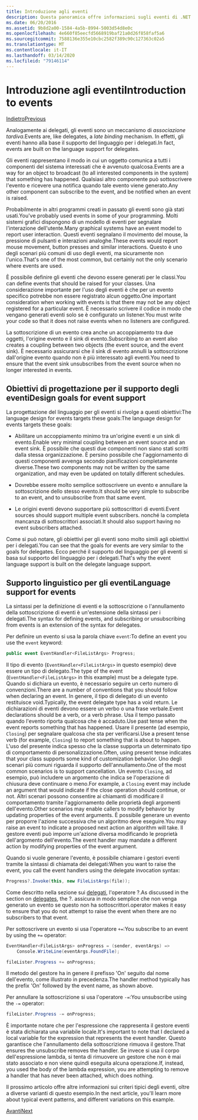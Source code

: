 ```yaml
---
title: Introduzione agli eventi
description: Questa panoramica offre informazioni sugli eventi di .NET Core e sugli obiettivi di progettazione del linguaggio per gli eventi.
ms.date: 06/20/2016
ms.assetid: 9b8d2a00-1584-4a5b-8994-5003d54d8e0c
ms.openlocfilehash: 4e660f85eecfd5668919baf21a0d26f858faf5a6
ms.sourcegitcommit: 7588136e355e10cbc2582f389c90c127363c02a5
ms.translationtype: MT
ms.contentlocale: it-IT
ms.lasthandoff: 03/14/2020
ms.locfileid: "79146114"
---
```

# <a name="introduction-to-events"></a><span data-ttu-id="55f5f-103">Introduzione agli eventi</span><span class="sxs-lookup"><span data-stu-id="55f5f-103">Introduction to events</span></span>

[<span data-ttu-id="55f5f-104">Indietro</span><span class="sxs-lookup"><span data-stu-id="55f5f-104">Previous</span></span>](delegates-patterns.md)

<span data-ttu-id="55f5f-105">Analogamente ai delegati, gli eventi sono un meccanismo di *associazione tardiva*.</span><span class="sxs-lookup"><span data-stu-id="55f5f-105">Events are, like delegates, a *late binding* mechanism.</span></span> <span data-ttu-id="55f5f-106">In effetti, gli eventi hanno alla base il supporto del linguaggio per i delegati.</span><span class="sxs-lookup"><span data-stu-id="55f5f-106">In fact, events are built on the language support for delegates.</span></span>

<span data-ttu-id="55f5f-107">Gli eventi rappresentano il modo in cui un oggetto comunica a tutti i componenti del sistema interessati che è avvenuto qualcosa.</span><span class="sxs-lookup"><span data-stu-id="55f5f-107">Events are a way for an object to broadcast (to all interested components in the system) that something has happened.</span></span> <span data-ttu-id="55f5f-108">Qualsiasi altro componente può sottoscrivere l'evento e ricevere una notifica quando tale evento viene generato.</span><span class="sxs-lookup"><span data-stu-id="55f5f-108">Any other component can subscribe to the event, and be notified when an event is raised.</span></span>

<span data-ttu-id="55f5f-109">Probabilmente in altri programmi creati in passato gli eventi sono già stati usati.</span><span class="sxs-lookup"><span data-stu-id="55f5f-109">You've probably used events in some of your programming.</span></span> <span data-ttu-id="55f5f-110">Molti sistemi grafici dispongono di un modello di eventi per segnalare l'interazione dell'utente.</span><span class="sxs-lookup"><span data-stu-id="55f5f-110">Many graphical systems have an event model to report user interaction.</span></span> <span data-ttu-id="55f5f-111">Questi eventi segnalano il movimento del mouse, la pressione di pulsanti e interazioni analoghe.</span><span class="sxs-lookup"><span data-stu-id="55f5f-111">These events would report mouse movement, button presses and similar interactions.</span></span> <span data-ttu-id="55f5f-112">Questo è uno degli scenari più comuni di uso degli eventi, ma sicuramente non l'unico.</span><span class="sxs-lookup"><span data-stu-id="55f5f-112">That's one of the most common, but certainly not the only scenario where events are used.</span></span>

<span data-ttu-id="55f5f-113">È possibile definire gli eventi che devono essere generati per le classi.</span><span class="sxs-lookup"><span data-stu-id="55f5f-113">You can define events that should be raised for your classes.</span></span> <span data-ttu-id="55f5f-114">Una considerazione importante per l'uso degli eventi è che per un evento specifico potrebbe non essere registrato alcun oggetto.</span><span class="sxs-lookup"><span data-stu-id="55f5f-114">One important consideration when working with events is that there may not be any object registered for a particular event.</span></span> <span data-ttu-id="55f5f-115">È necessario scrivere il codice in modo che vengano generati eventi solo se è configurato un listener.</span><span class="sxs-lookup"><span data-stu-id="55f5f-115">You must write your code so that it does not raise events when no listeners are configured.</span></span>

<span data-ttu-id="55f5f-116">La sottoscrizione di un evento crea anche un accoppiamento tra due oggetti, l'origine evento e il sink di evento.</span><span class="sxs-lookup"><span data-stu-id="55f5f-116">Subscribing to an event also creates a coupling between two objects (the event source, and the event sink).</span></span> <span data-ttu-id="55f5f-117">È necessario assicurarsi che il sink di evento annulli la sottoscrizione dall'origine evento quando non è più interessato agli eventi.</span><span class="sxs-lookup"><span data-stu-id="55f5f-117">You need to ensure that the event sink unsubscribes from the event source when no longer interested in events.</span></span>

## <a name="design-goals-for-event-support"></a><span data-ttu-id="55f5f-118">Obiettivi di progettazione per il supporto degli eventi</span><span class="sxs-lookup"><span data-stu-id="55f5f-118">Design goals for event support</span></span>

<span data-ttu-id="55f5f-119">La progettazione del linguaggio per gli eventi si rivolge a questi obiettivi:The language design for events targets these goals:</span><span class="sxs-lookup"><span data-stu-id="55f5f-119">The language design for events targets these goals:</span></span>

- <span data-ttu-id="55f5f-120">Abilitare un accoppiamento minimo tra un'origine eventi e un sink di evento.</span><span class="sxs-lookup"><span data-stu-id="55f5f-120">Enable very minimal coupling between an event source and an event sink.</span></span> <span data-ttu-id="55f5f-121">È possibile che questi due componenti non siano stati scritti dalla stessa organizzazione. È persino possibile che l'aggiornamento di questi componenti avvenga secondo pianificazioni completamente diverse.</span><span class="sxs-lookup"><span data-stu-id="55f5f-121">These two components may not be written by the same organization, and may even be updated on totally different schedules.</span></span>

- <span data-ttu-id="55f5f-122">Dovrebbe essere molto semplice sottoscrivere un evento e annullare la sottoscrizione dello stesso evento.</span><span class="sxs-lookup"><span data-stu-id="55f5f-122">It should be very simple to subscribe to an event, and to unsubscribe from that same event.</span></span>

- <span data-ttu-id="55f5f-123">Le origini eventi devono supportare più sottoscrittori di eventi.</span><span class="sxs-lookup"><span data-stu-id="55f5f-123">Event sources should support multiple event subscribers.</span></span> <span data-ttu-id="55f5f-124">nonché la completa mancanza di sottoscrittori associati.</span><span class="sxs-lookup"><span data-stu-id="55f5f-124">It should also support having no event subscribers attached.</span></span>

<span data-ttu-id="55f5f-125">Come si può notare, gli obiettivi per gli eventi sono molto simili agli obiettivi per i delegati.</span><span class="sxs-lookup"><span data-stu-id="55f5f-125">You can see that the goals for events are very similar to the goals for delegates.</span></span>
<span data-ttu-id="55f5f-126">Ecco perché il supporto del linguaggio per gli eventi si basa sul supporto del linguaggio per i delegati.</span><span class="sxs-lookup"><span data-stu-id="55f5f-126">That's why the event language support is built on the delegate language support.</span></span>

## <a name="language-support-for-events"></a><span data-ttu-id="55f5f-127">Supporto linguistico per gli eventi</span><span class="sxs-lookup"><span data-stu-id="55f5f-127">Language support for events</span></span>

<span data-ttu-id="55f5f-128">La sintassi per la definizione di eventi e la sottoscrizione o l'annullamento della sottoscrizione di eventi è un'estensione della sintassi per i delegati.</span><span class="sxs-lookup"><span data-stu-id="55f5f-128">The syntax for defining events, and subscribing or unsubscribing from events is an extension of the syntax for delegates.</span></span>

<span data-ttu-id="55f5f-129">Per definire un evento si usa la parola chiave `event`:</span><span class="sxs-lookup"><span data-stu-id="55f5f-129">To define an event you use the `event` keyword:</span></span>

```csharp
public event EventHandler<FileListArgs> Progress;
```

<span data-ttu-id="55f5f-130">Il tipo di evento (`EventHandler<FileListArgs>` in questo esempio) deve essere un tipo di delegato.</span><span class="sxs-lookup"><span data-stu-id="55f5f-130">The type of the event (`EventHandler<FileListArgs>` in this example) must be a delegate type.</span></span> <span data-ttu-id="55f5f-131">Quando si dichiara un evento, è necessario seguire un certo numero di convenzioni.</span><span class="sxs-lookup"><span data-stu-id="55f5f-131">There are a number of conventions that you should follow when declaring an event.</span></span> <span data-ttu-id="55f5f-132">In genere, il tipo di delegato di un evento restituisce void.</span><span class="sxs-lookup"><span data-stu-id="55f5f-132">Typically, the event delegate type has a void return.</span></span>
<span data-ttu-id="55f5f-133">Le dichiarazioni di eventi devono essere un verbo o una frase verbale.</span><span class="sxs-lookup"><span data-stu-id="55f5f-133">Event declarations should be a verb, or a verb phrase.</span></span>
<span data-ttu-id="55f5f-134">Usa il tempo passato quando l'evento riporta qualcosa che è accaduto.</span><span class="sxs-lookup"><span data-stu-id="55f5f-134">Use past tense when the event reports something that has happened.</span></span> <span data-ttu-id="55f5f-135">Usare il presente (ad esempio, `Closing`) per segnalare qualcosa che sta per verificarsi.</span><span class="sxs-lookup"><span data-stu-id="55f5f-135">Use a present tense verb (for example, `Closing`) to report something that is about to happen.</span></span> <span data-ttu-id="55f5f-136">L'uso del presente indica spesso che la classe supporta un determinato tipo di comportamento di personalizzazione.</span><span class="sxs-lookup"><span data-stu-id="55f5f-136">Often, using present tense indicates that your class supports some kind of customization behavior.</span></span> <span data-ttu-id="55f5f-137">Uno degli scenari più comuni riguarda il supporto dell'annullamento.</span><span class="sxs-lookup"><span data-stu-id="55f5f-137">One of the most common scenarios is to support cancellation.</span></span> <span data-ttu-id="55f5f-138">Un evento `Closing`, ad esempio, può includere un argomento che indica se l'operazione di chiusura deve continuare o meno.</span><span class="sxs-lookup"><span data-stu-id="55f5f-138">For example, a `Closing` event may include an argument that would indicate if the close operation should continue, or not.</span></span>  <span data-ttu-id="55f5f-139">Altri scenari possono consentire ai chiamanti di modificare il comportamento tramite l'aggiornamento delle proprietà degli argomenti dell'evento.</span><span class="sxs-lookup"><span data-stu-id="55f5f-139">Other scenarios may enable callers to modify behavior by updating properties of the event arguments.</span></span> <span data-ttu-id="55f5f-140">È possibile generare un evento per proporre l'azione successiva che un algoritmo deve eseguire.</span><span class="sxs-lookup"><span data-stu-id="55f5f-140">You may raise an event to indicate a proposed next action an algorithm will take.</span></span> <span data-ttu-id="55f5f-141">Il gestore eventi può imporre un'azione diversa modificando le proprietà dell'argomento dell'evento.</span><span class="sxs-lookup"><span data-stu-id="55f5f-141">The event handler may mandate a different action by modifying  properties of the event argument.</span></span>

<span data-ttu-id="55f5f-142">Quando si vuole generare l'evento, è possibile chiamare i gestori eventi tramite la sintassi di chiamata dei delegati:</span><span class="sxs-lookup"><span data-stu-id="55f5f-142">When you want to raise the event, you call the event handlers using the delegate invocation syntax:</span></span>

```csharp
Progress?.Invoke(this, new FileListArgs(file));
```

<span data-ttu-id="55f5f-143">Come descritto nella sezione sui [delegati](delegates-patterns.md), l'operatore ?.</span><span class="sxs-lookup"><span data-stu-id="55f5f-143">As discussed in the section on [delegates](delegates-patterns.md), the ?.</span></span>
<span data-ttu-id="55f5f-144">assicura in modo semplice che non venga generato un evento se questo non ha sottoscrittori.</span><span class="sxs-lookup"><span data-stu-id="55f5f-144">operator makes it easy to ensure that you do not attempt to raise the event when there are no subscribers to that event.</span></span>

<span data-ttu-id="55f5f-145">Per sottoscrivere un evento si usa l'operatore `+=`:</span><span class="sxs-lookup"><span data-stu-id="55f5f-145">You subscribe to an event by using the `+=` operator:</span></span>

```csharp
EventHandler<FileListArgs> onProgress = (sender, eventArgs) =>
    Console.WriteLine(eventArgs.FoundFile);

fileLister.Progress += onProgress;
```

<span data-ttu-id="55f5f-146">Il metodo del gestore ha in genere il prefisso 'On' seguito dal nome dell'evento, come illustrato in precedenza.</span><span class="sxs-lookup"><span data-stu-id="55f5f-146">The handler method typically has the prefix 'On' followed by the event name, as shown above.</span></span>

<span data-ttu-id="55f5f-147">Per annullare la sottoscrizione si usa l'operatore `-=`:</span><span class="sxs-lookup"><span data-stu-id="55f5f-147">You unsubscribe using the `-=` operator:</span></span>

```csharp
fileLister.Progress -= onProgress;
```

<span data-ttu-id="55f5f-148">È importante notare che per l'espressione che rappresenta il gestore eventi è stata dichiarata una variabile locale.</span><span class="sxs-lookup"><span data-stu-id="55f5f-148">It's important to note that I declared a local variable for the expression that represents the event handler.</span></span> <span data-ttu-id="55f5f-149">Questo garantisce che l'annullamento della sottoscrizione rimuova il gestore.</span><span class="sxs-lookup"><span data-stu-id="55f5f-149">That ensures the unsubscribe removes the handler.</span></span>
<span data-ttu-id="55f5f-150">Se invece si usa il corpo dell'espressione lambda, si tenta di rimuovere un gestore che non è mai stato associato e non viene quindi eseguita alcuna operazione.</span><span class="sxs-lookup"><span data-stu-id="55f5f-150">If, instead, you used the body of the lambda expression, you are attempting to remove a handler that has never been attached, which does nothing.</span></span>

<span data-ttu-id="55f5f-151">Il prossimo articolo offre altre informazioni sui criteri tipici degli eventi, oltre a diverse varianti di questo esempio.</span><span class="sxs-lookup"><span data-stu-id="55f5f-151">In the next article, you'll learn more about typical event patterns, and different variations on this example.</span></span>

[<span data-ttu-id="55f5f-152">Avanti</span><span class="sxs-lookup"><span data-stu-id="55f5f-152">Next</span></span>](event-pattern.md)
